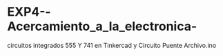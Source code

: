 # EXP4--Acercamiento_a_la_electronica-
circuitos integrados 555 Y 741 en Tinkercad y Circuito Puente Archivo.ino
